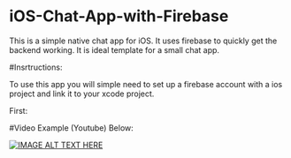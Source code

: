 # iOS-Chat-App-with-Firebase
This is a simple native chat app for iOS. It uses firebase to quickly get the backend working. It is ideal template for a small chat app.

#Insrtructions:

To use this app you will simple need to set up a firebase account with a ios project and link it to your xcode project.

First:

#Video Example (Youtube) Below:

[![IMAGE ALT TEXT HERE](https://img.youtube.com/vi/5DTDES-aq0k/0.jpg)](https://youtu.be/5DTDES-aq0k)
